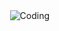 
<img align="right" alt="Coding" src="https://logowik.com/content/uploads/images/ufc-ultimate-fighting-championship3349.jpg"> 
